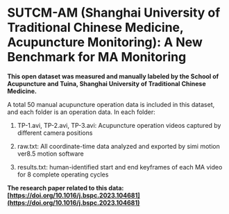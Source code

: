 # SUTCM-AM (Shanghai University of Traditional Chinese Medicine, Acupuncture Monitoring): A New Benchmark for MA Monitoring

**This open dataset was measured and manually labeled by the School of Acupuncture and Tuina, Shanghai University of Traditional Chinese Medicine.**

A total 50 manual acupuncture operation data is included in this dataset, and each folder is an operation data. In each folder:

1. TP-1.avi, TP-2.avi, TP-3.avi: Acupuncture operation videos captured by different camera positions

2. raw.txt: All coordinate-time data analyzed and exported by simi motion ver8.5 motion software

3. results.txt: human-identified start and end keyframes of each MA video for 8 complete operating cycles

**The research paper related to this data: [https://doi.org/10.1016/j.bspc.2023.104681](https://doi.org/10.1016/j.bspc.2023.104681)**
